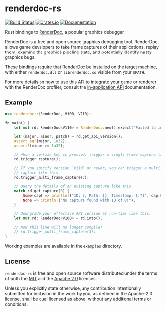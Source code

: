 # renderdoc-rs

[![Build Status][build-badge]][build-url]
[![Crates.io][crate-badge]][crate-url]
[![Documentation][docs-badge]][docs-url]

[build-badge]: https://circleci.com/gh/ebkalderon/renderdoc-rs.svg?style=shield
[build-url]: https://circleci.com/gh/ebkalderon/renderdoc-rs
[crate-badge]: https://img.shields.io/crates/v/renderdoc.svg
[crate-url]: https://crates.io/crates/renderdoc
[docs-badge]: https://docs.rs/renderdoc/badge.svg
[docs-url]: https://docs.rs/renderdoc

Rust bindings to [RenderDoc], a popular graphics debugger.

[RenderDoc]: https://renderdoc.org/

RenderDoc is a free and open source graphics debugging tool. RenderDoc allows
game developers to take frame captures of their applications, replay them,
examine the graphics pipeline state, and potentially identify nasty graphics
bugs.

These bindings require that RenderDoc be installed on the target machine, with
either `renderdoc.dll` or `librenderdoc.so` visible from your `$PATH`.

For more details on how to use this API to integrate your game or renderer with
the RenderDoc profiler, consult the [in-application API][in-app] documentation.

[in-app]: https://renderdoc.org/docs/in_application_api.html

## Example

```rust
use renderdoc::{RenderDoc, V100, V110};

fn main() {
    let mut rd: RenderDoc<V110> = RenderDoc::new().expect("Failed to init");

    let (major, minor, patch) = rd.get_api_version();
    assert_eq!(major, 1u32);
    assert!(minor >= 1u32);

    // When a certain key is pressed, trigger a single-frame capture like this.
    rd.trigger_capture();

    // If you specify version `V110` or newer, you can trigger a multi-frame
    // capture like this.
    rd.trigger_multi_frame_capture(3);

    // Query the details of an existing capture like this.
    match rd.get_capture(0) {
        Some(cap) => println!("ID: 0, Path: {}, Timestamp: {:?}", cap.0, cap.1),
        None => println!("No capture found with ID of 0!"),
    }

    // Downgrade your effective API version at run-time like this.
    let mut rd: RenderDoc<V100> = rd.into();

    // Now this line will no longer compile!
    // rd.trigger_multi_frame_capture(3);
}
```

Working examples are available in the `examples` directory.

## License

`renderdoc-rs` is free and open source software distributed under the terms of
both the [MIT](LICENSE-MIT) and the [Apache 2.0](LICENSE-APACHE) licenses.

Unless you explicitly state otherwise, any contribution intentionally submitted
for inclusion in the work by you, as defined in the Apache-2.0 license, shall be
dual licensed as above, without any additional terms or conditions.
